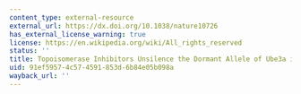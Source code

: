 ```yaml
---
content_type: external-resource
external_url: https://dx.doi.org/10.1038/nature10726
has_external_license_warning: true
license: https://en.wikipedia.org/wiki/All_rights_reserved
status: ''
title: Topoisomerase Inhibitors Unsilence the Dormant Allele of Ube3a in Neurons
uid: 91ef5957-4c57-4591-853d-6b84e05b098a
wayback_url: ''
---
```

